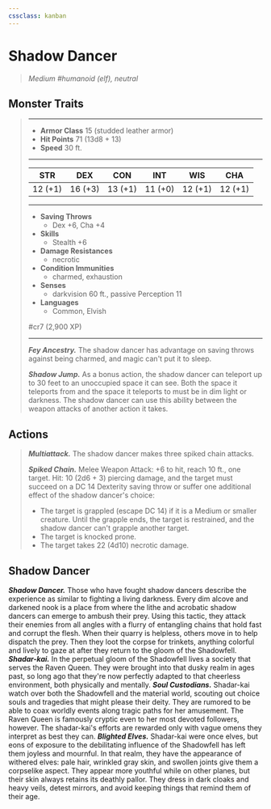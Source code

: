 ```yaml
---
cssclass: kanban
---
```


# Shadow Dancer
>*Medium #humanoid (elf), neutral*
## Monster Traits
>___
>- **Armor Class** 15 (studded leather armor)
>- **Hit Points** 71 (13d8 + 13)
>- **Speed** 30 ft.
>___
>|STR|DEX|CON|INT|WIS|CHA|
>|:---:|:---:|:---:|:---:|:---:|:---:|
>|12 (+1)|16 (+3)|13 (+1)|11 (+0)|12 (+1)|12 (+1)|
>___
>- **Saving Throws**
>	 - Dex +6, Cha +4
>- **Skills**
>	 - Stealth +6
>- **Damage Resistances**
>	 - necrotic
>- **Condition Immunities**
>	 - charmed, exhaustion
>- **Senses**
>	 - darkvision 60 ft., passive Perception 11
>- **Languages**
>	 - Common, Elvish
>
> #cr7 (2,900 XP)
>___
>***Fey Ancestry.*** The shadow dancer has advantage on saving throws against being charmed, and magic can't put it to sleep.  
>
>***Shadow Jump.*** As a bonus action, the shadow dancer can teleport up to 30 feet to an unoccupied space it can see. Both the space it teleports from and the space it teleports to must be in dim light or darkness. The shadow dancer can use this ability between the weapon attacks of another action it takes.  
>
## Actions
>***Multiattack.*** The shadow dancer makes three spiked chain attacks.  
>
>***Spiked Chain.*** Melee Weapon Attack: +6 to hit, reach 10 ft., one target. Hit: 10 (2d6 + 3) piercing damage, and the target must succeed on a DC 14 Dexterity saving throw or suffer one additional effect of the shadow dancer's choice:  
>- The target is grappled (escape DC 14) if it is a Medium or smaller creature. Until the grapple ends, the target is restrained, and the shadow dancer can't grapple another target.
>- The target is knocked prone.
>- The target takes 22 (4d10) necrotic damage.
## Shadow Dancer
***Shadow Dancer.*** Those who have fought shadow dancers describe the experience as similar to fighting a living darkness. Every dim alcove and darkened nook is a place from where the lithe and acrobatic shadow dancers can emerge to ambush their prey. Using this tactic, they attack their enemies from all angles with a flurry of entangling chains that hold fast and corrupt the flesh. When their quarry is helpless, others move in to help dispatch the prey. Then they loot the corpse for trinkets, anything colorful and lively to gaze at after they return to the gloom of the Shadowfell.
***Shadar-kai.*** In the perpetual gloom of the Shadowfell lives a society that serves the Raven Queen. They were brought into that dusky realm in ages past, so long ago that they're now perfectly adapted to that cheerless environment, both physically and mentally.
***Soul Custodians.*** Shadar-kai watch over both the Shadowfell and the material world, scouting out choice souls and tragedies that might please their deity. They are rumored to be able to coax worldly events along tragic paths for her amusement. The Raven Queen is famously cryptic even to her most devoted followers, however. The shadar-kai's efforts are rewarded only with vague omens they interpret as best they can.
***Blighted Elves.*** Shadar-kai were once elves, but eons of exposure to the debilitating influence of the Shadowfell has left them joyless and mournful. In that realm, they have the appearance of withered elves: pale hair, wrinkled gray skin, and swollen joints give them a corpselike aspect. They appear more youthful while on other planes, but their skin always retains its deathly pallor. They dress in dark cloaks and heavy veils, detest mirrors, and avoid keeping things that remind them of their age.